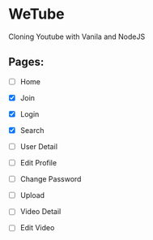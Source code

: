 # WeTube

Cloning Youtube with Vanila and NodeJS

## Pages:

- [ ] Home
- [x] Join
- [x] Login
- [x] Search

- [ ] User Detail
- [ ] Edit Profile
- [ ] Change Password

- [ ] Upload
- [ ] Video Detail
- [ ] Edit Video
